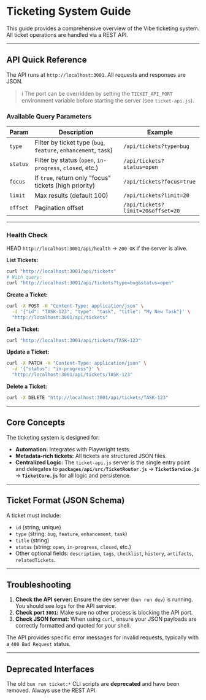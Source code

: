 # Ticketing System Guide

This guide provides a comprehensive overview of the Vibe ticketing system. All ticket operations are handled via a REST API.

---

## API Quick Reference

The API runs at `http://localhost:3001`. All requests and responses are JSON.

> ℹ️  The port can be overridden by setting the `TICKET_API_PORT` environment variable before starting the server (see `ticket-api.js`).

### Available Query Parameters

| Param   | Description | Example |
|---------|-------------|---------|
| `type`  | Filter by ticket type (`bug`, `feature`, `enhancement`, `task`) | `/api/tickets?type=bug` |
| `status`| Filter by status (`open`, `in-progress`, `closed`, etc.) | `/api/tickets?status=open` |
| `focus` | If `true`, return only "focus" tickets (high priority) | `/api/tickets?focus=true` |
| `limit` | Max results (default 100) | `/api/tickets?limit=20` |
| `offset`| Pagination offset | `/api/tickets?limit=20&offset=20` |

---

### Health Check

HEAD `http://localhost:3001/api/health` → `200 OK` if the server is alive.

**List Tickets:**
```sh
curl "http://localhost:3001/api/tickets"
# With query:
curl "http://localhost:3001/api/tickets?type=bug&status=open"
```

**Create a Ticket:**
```sh
curl -X POST -H "Content-Type: application/json" \
  -d '{"id": "TASK-123", "type": "task", "title": "My New Task"}' \
  "http://localhost:3001/api/tickets"
```

**Get a Ticket:**
```sh
curl "http://localhost:3001/api/tickets/TASK-123"
```

**Update a Ticket:**
```sh
curl -X PATCH -H "Content-Type: application/json" \
  -d '{"status": "in-progress"}' \
  "http://localhost:3001/api/tickets/TASK-123"
```

**Delete a Ticket:**
```sh
curl -X DELETE "http://localhost:3001/api/tickets/TASK-123"
```
---

## Core Concepts

The ticketing system is designed for:
- **Automation:** Integrates with Playwright tests.
- **Metadata-rich tickets:** All tickets are structured JSON files.
- **Centralized Logic:** The `ticket-api.js` server is the single entry point and delegates to **`packages/api/src/TicketRouter.js`** → **`TicketService.js`** → **`TicketCore.js`** for all logic and persistence.

---

## Ticket Format (JSON Schema)

A ticket must include:
- `id` (string, unique)
- `type` (string: `bug`, `feature`, `enhancement`, `task`)
- `title` (string)
- `status` (string: `open`, `in-progress`, `closed`, etc.)
- Other optional fields: `description`, `tags`, `checklist`, `history`, `artifacts`, `relatedTickets`.

---

## Troubleshooting

1.  **Check the API server:** Ensure the dev server (`bun run dev`) is running. You should see logs for the API service.
2.  **Check port `3001`:** Make sure no other process is blocking the API port.
3.  **Check JSON format:** When using `curl`, ensure your JSON payloads are correctly formatted and quoted for your shell.

The API provides specific error messages for invalid requests, typically with a `400 Bad Request` status.

---
## Deprecated Interfaces

The old `bun run ticket:*` CLI scripts are **deprecated** and have been removed. Always use the REST API.
